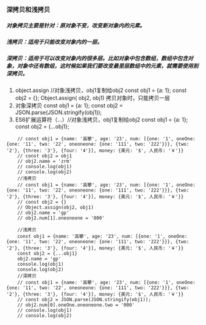 ### 深拷贝和浅拷贝
##### 对象拷贝主要是针对：原对象不变，改变新对象内的元素。
##### 浅拷贝：适用于只能改变对象内的一层。
##### 深拷贝：适用于可以改变对象内的很多层。比如对象中包含数组，数组中包含对象，对象中还有数组，这时候如果我们要改变最里层数组中的元素，就需要使用到深拷贝。

1. object.assign //对象浅拷贝，obj1复制给obj2
	const obj1 = {a: 1};
	const obj2 = {};
	Object.assign( obj2, obj1)
	拷贝对象时，只能拷贝一层
2. 对象深拷贝
    const obj1 = {a: 1};
    const obj2 = JSON.parse(JSON.stringify(obj1));
3. ES6扩展运算符（…）//对象浅拷贝，obj1复制给obj2
    const obj1 = {a: 1};
    const obj2 = {...obj1};

```
    // const obj1 = {name: '高攀', age: '23', num: [{one: '1', oneOne: {one: '11', two: '22', oneoneone: {one: '111', two: '222'}}}, {two: '2'}, {three: '3'}, {four: '4'}], money: {美元: '$', 人民币: '￥'}}
    // const obj2 = obj1
    // obj2.name = 'zrm'
    // console.log(obj1)
    // console.log(obj2)
    //浅拷贝
    // const obj1 = {name: '高攀', age: '23', num: [{one: '1', oneOne: {one: '11', two: '22', oneoneone: {one: '111', two: '222'}}}, {two: '2'}, {three: '3'}, {four: '4'}], money: {美元: '$', 人民币: '￥'}}
    // const obj2 = {}
    // Object.assign(obj2, obj1)
    // obj2.name = 'gp'
    // obj2.num[1].oneoneone = '000'
    
    //浅拷贝
    const obj1 = {name: '高攀', age: '23', num: [{one: '1', oneOne: {one: '11', two: '22', oneoneone: {one: '111', two: '222'}}}, {two: '2'}, {three: '3'}, {four: '4'}], money: {美元: '$', 人民币: '￥'}}
    const obj2 = {...obj1}
    obj2.name = 'gp'
    console.log(obj1)
    console.log(obj2)
    //深拷贝
    // const obj1 = {name: '高攀', age: '23', num: [{one: '1', oneOne: {one: '11', two: '22', oneoneone: {one: '111', two: '222'}}}, {two: '2'}, {three: '3'}, {four: '4'}], money: {美元: '$', 人民币: '￥'}}
    // const obj2 = JSON.parse(JSON.stringify(obj1));
    // obj2.num[0].oneOne.oneoneone.two = '000'
    // console.log(obj1)
    // console.log(obj2)
```
